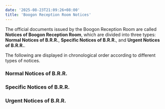 ```yaml
---
date: '2025-08-23T21:09:26+08:00'
title: 'Boogon Reception Room Notices'
---
```


The official documents issued by the Boogon Reception Room are called **Notices of Boogon Reception Room**, which are divided into three types: **Normal Notices of B.R.R.**, **Specific Notices of B.R.R.**, and **Urgent Notices of B.R.R.**.

The following are displayed in chronological order according to different types of notices.

### Normal Notices of B.R.R.

### Specific Notices of B.R.R.

### Urgent Notices of B.R.R.